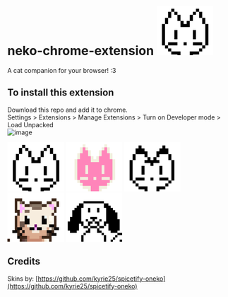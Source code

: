 # neko-chrome-extension ![image](https://github.com/humzasadiq/neko-chrome-extension/blob/main/images/neko-icon_128.png?raw=true)  
A cat companion for your browser! :3  
 ## To install this extension  
Download this repo and add it to chrome.  
Settings > Extensions > Manage Extensions > Turn on Developer mode > Load Unpacked  
![image](https://github.com/user-attachments/assets/cf78b996-41ed-467d-bce3-aab20e1d8dc9)

![image](https://github.com/humzasadiq/neko-chrome-extension/blob/main/images/oneko-classic.png)
![image](https://github.com/humzasadiq/neko-chrome-extension/blob/main/images/oneko-pink.png)
![image](https://github.com/humzasadiq/neko-chrome-extension/blob/main/images/oneko-tora.png)
![image](https://github.com/humzasadiq/neko-chrome-extension/blob/main/images/oneko-maia.png)
![image](https://github.com/humzasadiq/neko-chrome-extension/blob/main/images/oneko-dog.png)

## Credits  
Skins by: [https://github.com/kyrie25/spicetify-oneko](https://github.com/kyrie25/spicetify-oneko)
